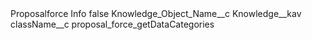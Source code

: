 <!---
 Copyright (c) 2018, salesforce.com, inc., 
  All rights reserved. 
 SPDX-License-Identifier: BSD-3-Clause 
 For full license text, see the LICENSE file in the repo root or https: //opensource.org/licenses/BSD-3-Clause
-->
<?xml version="1.0" encoding="UTF-8"?>
<CustomMetadata xmlns="http://soap.sforce.com/2006/04/metadata" xmlns:xsi="http://www.w3.org/2001/XMLSchema-instance" xmlns:xsd="http://www.w3.org/2001/XMLSchema">
    <label>Proposalforce Info</label>
    <protected>false</protected>
    <values>
        <field>Knowledge_Object_Name__c</field>
        <value xsi:type="xsd:string">Knowledge__kav</value>
    </values>
    <values>
        <field>className__c</field>
        <value xsi:type="xsd:string">proposal_force_getDataCategories</value>
    </values>
</CustomMetadata>
